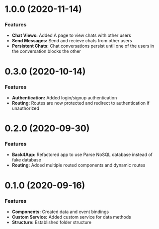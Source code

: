 <a name="1.0.0"></a>
# 1.0.0 (2020-11-14)

### Features

* **Chat Views:** Added A page to view chats with other users
* **Send Messages:** Send and recieve chats from other users
* **Persistent Chats:** Chat conversations persist until one of the users in the conversation blocks the other

<a name="0.3.0"></a>
# 0.3.0 (2020-10-14)

### Features

* **Authentication:** Added login/signup authentication
* **Routing:** Routes are now protected and redirect to authentication if unauthorized

<a name="0.2.0"></a>
# 0.2.0 (2020-09-30)

### Features

* **Back4App:** Refactored app to use Parse NoSQL database instead of fake database
* **Routing:** Added multiple routed components and dynamic routes

<a name="0.1.0"></a>
# 0.1.0 (2020-09-16)

### Features

* **Components:** Created data and event bindings
* **Custom Service:** Added custom service for data methods
* **Structure:** Established folder structure
